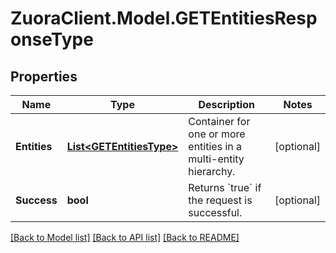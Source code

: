 # ZuoraClient.Model.GETEntitiesResponseType

## Properties

Name | Type | Description | Notes
------------ | ------------- | ------------- | -------------
**Entities** | [**List&lt;GETEntitiesType&gt;**](GETEntitiesType.md) | Container for one or more entities in a multi-entity hierarchy. | [optional] 
**Success** | **bool** | Returns &#x60;true&#x60; if the request is successful. | [optional] 

[[Back to Model list]](../README.md#documentation-for-models) [[Back to API list]](../README.md#documentation-for-api-endpoints) [[Back to README]](../README.md)

